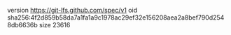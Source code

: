 version https://git-lfs.github.com/spec/v1
oid sha256:4f2d859b58da7a1fa1a9c1978ac29ef32e156208aea2a8bef790d2548db6636b
size 23616
